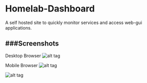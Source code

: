 Homelab-Dashboard
===================
A self hosted site to quickly monitor services and access web-gui applications.

###Screenshots
---------------
Desktop Browser
![alt tag](http://i.imgur.com/KBdmuL5.png)

Mobile Browser
![alt tag](http://i.imgur.com/1xrwKh8.png)

![alt tag](http://i.imgur.com/NB3aVfC.png)

